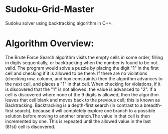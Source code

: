 # Sudoku-Grid-Master
Sudoku solver using backtracking algorithm in C++.

# Algorithm Overview:

The Brute Force Search algorithm visits the empty cells in some order, filling in digits sequentially, or backtracking when the number is found to be not valid. The program would solve a puzzle by placing the digit "1" in the first cell and checking if it is allowed to be there. If there are no violations (checking row, column, and box constraints) then the algorithm advances to the next cell, and places a "1" in that cell. When checking for violations, if it is discovered that the "1" is not allowed, the value is advanced to "2". If a cell is discovered where none of the 9 digits is allowed, then the algorithm leaves that cell blank and moves back to the previous cell; this is known as Backtracking. Backtracking is a depth-first search (in contrast to a breadth-first search), because it will completely explore one branch to a possible solution before moving to another branch.The value in that cell is then incremented by one. This is repeated until the allowed value in the last (81st) cell is discovered.

